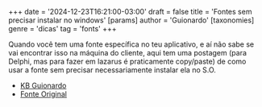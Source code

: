 +++
date = '2024-12-23T16:21:00-03:00'
draft = false
title = 'Fontes sem precisar instalar no windows'
[params]
  author = 'Guionardo'
[taxonomies]
  genre = 'dicas'
  tag = 'fonts'
+++

Quando você tem uma fonte específica no teu aplicativo, e aí não sabe se vai encontrar isso na máquina do cliente,
 aqui tem uma postagem (para Delphi, mas para fazer em lazarus é praticamente copy/paste) de como usar a fonte 
 sem precisar necessariamente instalar ela no S.O.

* [KB Guionardo](https://kb.guiosoft.info/link/10#bkmrk-https%3A%2F%2Fwww.tweaking)
* [Fonte Original](https://www.tweaking4all.com/forum/delphi-lazarus-free-pascal/delphi-how-to-use-your-own-font-ttf-in-your-app-without-installing-it/)
